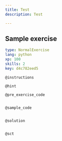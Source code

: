 ```yaml
---
title: Test
description: Test

---
```

## Sample exercise

```yaml
type: NormalExercise
lang: python
xp: 100
skills: 2
key: d4c782eed5
```


`@instructions`

`@hint`

`@pre_exercise_code`
```{python}

```

`@sample_code`
```{python}

```

`@solution`
```{python}

```

`@sct`
```{python}

```
